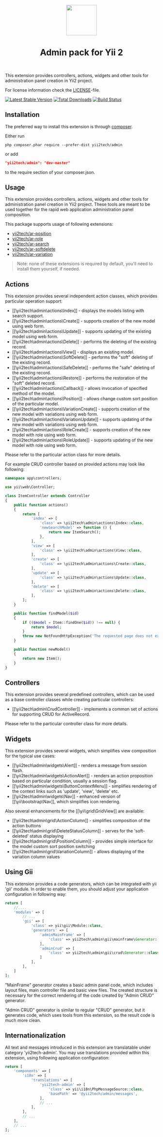 <p align="center">
    <a href="https://github.com/yii2tech" target="_blank">
        <img src="https://avatars2.githubusercontent.com/u/12951949" height="100px">
    </a>
    <h1 align="center">Admin pack for Yii 2</h1>
    <br>
</p>

This extension provides controllers, actions, widgets and other tools for administration panel creation in Yii2 project.

For license information check the [LICENSE](LICENSE.md)-file.

[![Latest Stable Version](https://poser.pugx.org/yii2tech/admin/v/stable.png)](https://packagist.org/packages/yii2tech/admin)
[![Total Downloads](https://poser.pugx.org/yii2tech/admin/downloads.png)](https://packagist.org/packages/yii2tech/admin)
[![Build Status](https://travis-ci.org/yii2tech/admin.svg?branch=master)](https://travis-ci.org/yii2tech/admin)


Installation
------------

The preferred way to install this extension is through [composer](http://getcomposer.org/download/).

Either run

```
php composer.phar require --prefer-dist yii2tech/admin
```

or add

```json
"yii2tech/admin": "dev-master"
```

to the require section of your composer.json.


Usage
-----

This extension provides controllers, actions, widgets and other tools for administration panel creation in Yii2 project.
These tools are meant to be used together for the rapid web application administration panel composition.

This package supports usage of following extensions:

 - [yii2tech/ar-position](https://github.com/yii2tech/ar-position)
 - [yii2tech/ar-role](https://github.com/yii2tech/ar-role)
 - [yii2tech/ar-search](https://github.com/yii2tech/ar-search)
 - [yii2tech/ar-softdelete](https://github.com/yii2tech/ar-softdelete)
 - [yii2tech/ar-variation](https://github.com/yii2tech/ar-variation)

> Note: none of these extensions is required by default, you'll need to install them yourself, if needed.


## Actions <span id="actions"></span>

This extension provides several independent action classes, which provides particular operation support:

 - [[\yii2tech\admin\actions\Index]] - displays the models listing with search support.
 - [[\yii2tech\admin\actions\Create]] - supports creation of the new model using web form.
 - [[\yii2tech\admin\actions\Update]] - supports updating of the existing model using web form.
 - [[\yii2tech\admin\actions\Delete]] - performs the deleting of the existing record.
 - [[\yii2tech\admin\actions\View]] - displays an existing model.
 - [[\yii2tech\admin\actions\SoftDelete]] - performs the "soft" deleting of the existing record.
 - [[\yii2tech\admin\actions\SafeDelete]] - performs the "safe" deleting of the existing record.
 - [[\yii2tech\admin\actions\Restore]] - performs the restoration of the "soft" deleted record.
 - [[\yii2tech\admin\actions\Callback]] - allows invocation of specified method of the model.
 - [[\yii2tech\admin\actions\Position]] - allows change custom sort position of the particular model.
 - [[\yii2tech\admin\actions\VariationCreate]] - supports creation of the new model with variations using web form.
 - [[\yii2tech\admin\actions\VariationUpdate]] - supports updating of the new model with variations using web form.
 - [[\yii2tech\admin\actions\RoleCreate]] - supports creation of the new model with role using web form.
 - [[\yii2tech\admin\actions\RoleUpdate]] - supports updating of the new model with role using web form.

Please refer to the particular action class for more details.

For example CRUD controller based on provided actions may look like following:

```php
namespace app\controllers;

use yii\web\Controller;

class ItemController extends Controller
{
    public function actions()
    {
        return [
            'index' => [
                'class' => \yii2tech\admin\actions\Index::class,
                'newSearchModel' => function () {
                    return new ItemSearch();
                },
            ],
            'view' => [
                'class' => \yii2tech\admin\actions\View::class,
            ],
            'create' => [
                'class' => \yii2tech\admin\actions\Create::class,
            ],
            'update' => [
                'class' => \yii2tech\admin\actions\Update::class,
            ],
            'delete' => [
                'class' => \yii2tech\admin\actions\Delete::class,
            ],
        ];
    }

    public function findModel($id)
    {
        if (($model = Item::findOne($id)) !== null) {
            return $model;
        }
        throw new NotFoundHttpException('The requested page does not exist.');
    }

    public function newModel()
    {
        return new Item();
    }
}
```


## Controllers <span id="controllers"></span>

This extension provides several predefined controllers, which can be used as a base controller classes
while creating particular controllers:

- [[\yii2tech\admin\CrudController]] - implements a common set of actions for supporting CRUD for ActiveRecord.

Please refer to the particular controller class for more details.


## Widgets <span id="widgets"></span>

This  extension provides several widgets, which simplifies view composition for the typical use cases:

 - [[\yii2tech\admin\widgets\Alert]] - renders a message from session flash.
 - [[\yii2tech\admin\widgets\ActionAlert]] - renders an action proposition based on particular condition, usually a session flag.
 - [[\yii2tech\admin\widgets\ButtonContextMenu]] - simplifies rendering of the context links such as 'update', 'view', 'delete' etc.
 - [[\yii2tech\admin\widgets\Nav]] - enhanced version of [[\yii\bootstrap\Nav]], which simplifies icon rendering.

Also several enhancements for the [[\yii\grid\GridView]] are available:

- [[\yii2tech\admin\grid\ActionColumn]] - simplifies composition of the action buttons
- [[\yii2tech\admin\grid\DeleteStatusColumn]] - serves for the 'soft-deleted' status displaying
- [[\yii2tech\admin\grid\PositionColumn]] - provides simple interface for the model custom sort position switching
- [[\yii2tech\admin\grid\VariationColumn]] - allows displaying of the variation column values


## Using Gii <span id="using-gii"></span>

This extension provides a code generators, which can be integrated with yii 'gii' module.
In order to enable them, you should adjust your application configuration in following way:

```php
return [
    //....
    'modules' => [
        // ...
        'gii' => [
            'class' => yii\gii\Module::class,
            'generators' => [
                'adminMainFrame' => [
                    'class' => yii2tech\admin\gii\mainframe\Generator::class
                ],
                'adminCrud' => [
                    'class' => yii2tech\admin\gii\crud\Generator::class
                ]
            ],
        ],
    ]
];
```

"MainFrame" generator creates a basic admin panel code, which includes layout files, main controller
file and basic view files. The created structure is necessary for the correct rendering of the code created
by "Admin CRUD" generator.

"Admin CRUD" generator is similar to regular "CRUD" generator, but it generates code, which uses tools from
this extension, so the result code is much more clean.


## Internationalization <span id="internationalization"></span>

All text and messages introduced in this extension are translatable under category 'yii2tech-admin'.
You may use translations provided within this extension, using following application configuration:

```php
return [
    'components' => [
        'i18n' => [
            'translations' => [
                'yii2tech-admin' => [
                    'class' => yii\i18n\PhpMessageSource::class,
                    'basePath' => '@yii2tech/admin/messages',
                ],
                // ...
            ],
        ],
        // ...
    ],
    // ...
];
```

